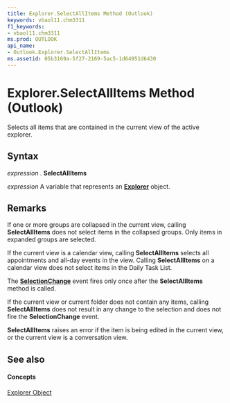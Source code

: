 ```yaml
---
title: Explorer.SelectAllItems Method (Outlook)
keywords: vbaol11.chm3311
f1_keywords:
- vbaol11.chm3311
ms.prod: OUTLOOK
api_name:
- Outlook.Explorer.SelectAllItems
ms.assetid: 05b3169a-5f27-2169-5ac5-1d64951d6430
---
```



# Explorer.SelectAllItems Method (Outlook)

Selects all items that are contained in the current view of the active explorer. 


## Syntax

 _expression_ . **SelectAllItems**

 _expression_ A variable that represents an **[Explorer](explorer-object-outlook.md)** object.


## Remarks

If one or more groups are collapsed in the current view, calling  **SelectAllItems** does not select items in the collapsed groups. Only items in expanded groups are selected.

If the current view is a calendar view, calling  **SelectAllItems** selects all appointments and all-day events in the view. Calling **SelectAllItems** on a calendar view does not select items in the Daily Task List.

The  **[SelectionChange](explorer-selectionchange-event-outlook.md)** event fires only once after the **SelectAllItems** method is called.

If the current view or current folder does not contain any items, calling  **SelectAllItems** does not result in any change to the selection and does not fire the **SelectionChange** event.

 **SelectAllItems** raises an error if the item is being edited in the current view, or the current view is a conversation view.


## See also


#### Concepts


[Explorer Object](explorer-object-outlook.md)

